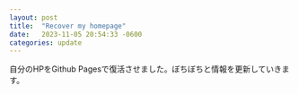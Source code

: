 ```yaml
---
layout: post
title:  "Recover my homepage"
date:   2023-11-05 20:54:33 -0600
categories: update
---
```


自分のHPをGithub Pagesで復活させました。ぼちぼちと情報を更新していきます。